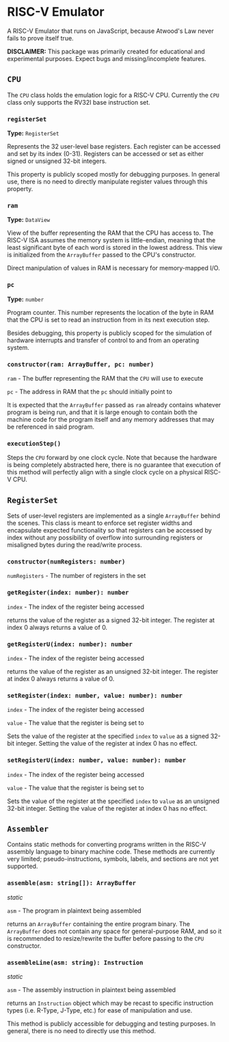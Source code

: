# RISC-V Emulator

A RISC-V Emulator that runs on JavaScript, because Atwood's Law never fails to prove itself true.

**DISCLAIMER:** This package was primarily created for educational and experimental purposes. Expect bugs and missing/incomplete features.

## `CPU`

The `CPU` class holds the emulation logic for a RISC-V CPU. Currently the `CPU` class only supports the RV32I base instruction set.

### `registerSet`

**Type:** `RegisterSet`

Represents the 32 user-level base registers. Each register can be accessed and set by its index (0-31). Registers can be accessed or set as either signed or unsigned 32-bit integers.

This property is publicly scoped mostly for debugging purposes. In general use, there is no need to directly manipulate register values through this property.

### `ram`

**Type:** `DataView`

View of the buffer representing the RAM that the CPU has access to. The RISC-V ISA assumes the memory system is little-endian, meaning that the least significant byte of each word is stored in the lowest address. This view is initialized from the `ArrayBuffer` passed to the CPU's constructor.

Direct manipulation of values in RAM is necessary for memory-mapped I/O.

### `pc`

**Type:** `number`

Program counter. This number represents the location of the byte in RAM that the CPU is set to read an instruction from in its next execution step.

Besides debugging, this property is publicly scoped for the simulation of hardware interrupts and transfer of control to and from an operating system.

### `constructor(ram: ArrayBuffer, pc: number)`

`ram` - The buffer representing the RAM that the `CPU` will use to execute

`pc` - The address in RAM that the `pc` should initially point to

It is expected that the `ArrayBuffer` passed as `ram` already contains whatever program is being run, and that it is large enough to contain both the machine code for the program itself and any memory addresses that may be referenced in said program.

### `executionStep()`

Steps the `CPU` forward by one clock cycle. Note that because the hardware is being completely abstracted here, there is no guarantee that execution of this method will perfectly align with a single clock cycle on a physical RISC-V CPU.


## `RegisterSet`

Sets of user-level registers are implemented as a single `ArrayBuffer` behind the scenes. This class is meant to enforce set register widths and encapsulate expected functionality so that registers can be accessed by index without any possibility of overflow into surrounding registers or misaligned bytes during the read/write process.

### `constructor(numRegisters: number)`

`numRegisters` - The number of registers in the set

### `getRegister(index: number): number`

`index` - The index of the register being accessed

returns the value of the register as a signed 32-bit integer. The register at index 0 always returns a value of 0.

### `getRegisterU(index: number): number`

`index` - The index of the register being accessed

returns the value of the register as an unsigned 32-bit integer. The register at index 0 always returns a value of 0.

### `setRegister(index: number, value: number): number`

`index` - The index of the register being accessed

`value` - The value that the register is being set to

Sets the value of the register at the specified `index` to `value` as a signed 32-bit integer. Setting the value of the register at index 0 has no effect.

### `setRegisterU(index: number, value: number): number`

`index` - The index of the register being accessed

`value` - The value that the register is being set to

Sets the value of the register at the specified `index` to `value` as an unsigned 32-bit integer. Setting the value of the register at index 0 has no effect.

## `Assembler`

Contains static methods for converting programs written in the RISC-V assembly language to binary machine code. These methods are currently very limited; pseudo-instructions, symbols, labels, and sections are not yet supported.

### `assemble(asm: string[]): ArrayBuffer`

*static*

`asm` - The program in plaintext being assembled

returns an `ArrayBuffer` containing the entire program binary. The `ArrayBuffer` does not contain any space for general-purpose RAM, and so it is recommended to resize/rewrite the buffer before passing to the `CPU` constructor.

### `assembleLine(asm: string): Instruction`

*static*

`asm` - The assembly instruction in plaintext being assembled

returns an `Instruction` object which may be recast to specific instruction types (i.e. R-Type, J-Type, etc.) for ease of manipulation and use.

This method is publicly accessible for debugging and testing purposes. In general, there is no need to directly use this method.


